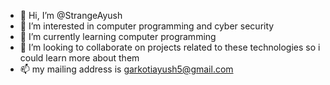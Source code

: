 - 👋 Hi, I’m @StrangeAyush
- 👀 I’m interested in computer programming and cyber security
- 🌱 I’m currently learning computer programming
- 💞️ I’m looking to collaborate on projects related to these technologies so i could learn more about them
- 📫 my mailing address is garkotiayush5@gmail.com


<!---
StrangeAyush/StrangeAyush is a ✨ special ✨ repository because its `README.md` (this file) appears on your GitHub profile.
You can click the Preview link to take a look at your changes.
--->
